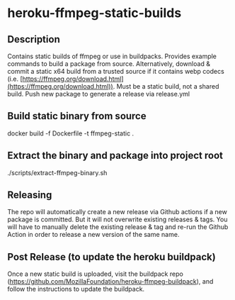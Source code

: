 # heroku-ffmpeg-static-builds

## Description
Contains static builds of ffmpeg or use in buildpacks. Provides example commands to build a package from source. Alternatively, download & commit a static x64 build from a trusted source if it contains webp codecs (i.e. [https://ffmpeg.org/download.html](https://ffmpeg.org/download.html)). Must be a static build, not a shared build. Push new package to generate a release via release.yml

## Build static binary from source
docker build -f Dockerfile -t ffmpeg-static .

## Extract the binary and package into project root
./scripts/extract-ffmpeg-binary.sh

## Releasing
The repo will automatically create a new release via Github actions if a new package is committed. But it will not overwrite existing releases & tags. You will have to manually delete the existing release & tag and re-run the Github Action in order to release a new version of the same name.

## Post Release (to update the heroku buildpack)
Once a new static build is uploaded, visit the buildpack repo (https://github.com/MozillaFoundation/heroku-ffmpeg-buildpack), and follow the instructions to update the buildpack. 
